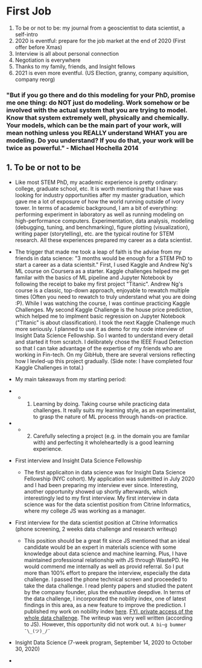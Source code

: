 # First Job
1. To be or not to be: my journal from a geoscientist to data scientist, a self-intro
2. 2020 is eventful: prepare for the job market at the end of 2020 (First offer before Xmas)  
3. Interview is all about personal connection
4. Negotiation is everywhere    
5. Thanks to my family, friends, and Insight fellows
6. 2021 is even more eventful. (US Election, granny, company aquisition, company reorg)

### "But if you go there and do this modeling for your PhD, promise me one thing:   do NOT just do modeling.  Work somehow or be involved with the actual system that you are trying to model.   Know that system extremely well, physically and chemically.   Your models, which can be the main part of your work, will mean nothing unless you REALLY understand WHAT you are modeling.   Do you understand?   If you do that, your work will be twice as powerful." - Michael Hochella 2014

## 1. To be or not to be  
- Like most STEM PhD, my academic experience is pretty ordinary: college, graduate school, etc. It is worth mentioning that I have was looking for industry opportunities after my master graduation, which gave me a lot of exposure of how the world running outside of ivory tower. In terms of academic background, I am a bit of everything: performing experiment in laboratory as well as running modeling on high-performance computers. Experimentation, data analysis, modeling (debugging, tuning, and benchmarking), figure plotting (visualization), writing paper (storytelling), etc. are the typical routine for STEM research. All these experiences prepared my career as a data scientist.

- The trigger that made me took a leap of faith is the advise from my friends in data science: "3 months would be enough for a STEM PhD to start a career as a data scientsit." First, I used Kaggle and Andrew Ng's ML course on Coursera as a starter. Kaggle challenges helped me get familar with the basics of ML pipeline and Jupyter Notebook by following the receipt to bake my first project "Titanic". Andrew Ng's course is a classic, top-down approach, enjoyable to rewatch multiple times (Often you need to rewatch to truly understand what you are doing :P). While I was watching the course, I was continue practicing Kaggle Challenges. My second Kaggle Challenge is the house price prediction, which helped me to implment basic regression on Jupyter Notebook ("Titanic" is about classification). I took the next Kaggle Challenge much more seriously. I planned to use it as demo for my code interview of Insight Data Science Fellowship. So I wanted to understand every detail and started it from scratch. I delibrately chose the IEEE Fraud Detection so that I can take advantage of the expertise of my friends who are working in Fin-tech. On my GibHub, there are several versions reflecting how I levled-up this project gradually. (Side note: I have completed four Kaggle Challenges in total.) 

- My main takeaways from my starting period:
- -  1. Learning by doing. Taking course while practicing data challenges. It really suits my learning style, as an experimentalist, to grasp the nature of ML process through hands-on practice.
- -  2. Carefully selecting a project (e.g. in the domain you are familar with) and perfecting it wholeheartedly is a good learning experience.

- First interview and Insight Data Science Fellowship  
   - The first applicaiton in data science was for Insight Data Science Fellowship (NYC cohort). My application was submitted in July 2020 and I had been preparing my interview ever since. Interesting, another opportunity showed up shortly afterwards, which interestingly led to my first interview. My first interview in data science was for the data scientist position from Citrine Informatics, where my college JS was working as a manager. 
- First interview for the data scientist position at Citrine Informatics (phone screening, 2 weeks data challenge and research writeup) 
  - This position should be a great fit since JS mentioned that an ideal candidate would be an expert in materials science with some knowledge about data science and machine learning. Plus, I have maintained professional relationship with JS through WastePD. He would commend me internally as well as provid referral. So I put more than 100% effort to prepare the interview, especially the data challenge. I passed the phone technical screen and proceeded to take the data challenge. I read plenty papers and studied the patent by the company founder, plus the exhaustive deepdive. In terms of the data challenge, I incorporated the nobility index, one of latest findings in this area, as a new feature to improve the prediction. I published my work on nobility index [here](https://github.com/er1czz/elements). [FYI, private access of the whole data challenge](https://github.com/er1czz/citrine_challenge). The writeup was very well written (according to JS). However, this opportunity did not work out. 
  ``` A bi~g bummer  ¯\_(ツ)_/¯  ```
- Insight Data Science (7-week program, September 14, 2020 to October 30, 2020)   
- 
